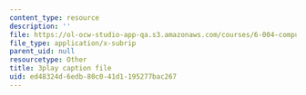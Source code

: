 ```yaml
---
content_type: resource
description: ''
file: https://ol-ocw-studio-app-qa.s3.amazonaws.com/courses/6-004-computation-structures-spring-2017/ed48324d6edb80c041d1195277bac267_VkVe_wNU6RI.srt
file_type: application/x-subrip
parent_uid: null
resourcetype: Other
title: 3play caption file
uid: ed48324d-6edb-80c0-41d1-195277bac267
---
```

